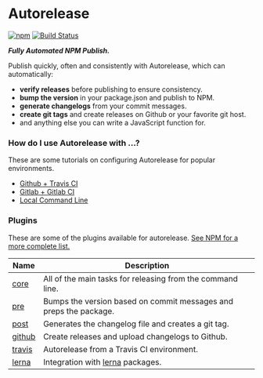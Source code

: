 # Autorelease

[![npm](https://img.shields.io/npm/v/autorelease.svg)](https://www.npmjs.com/package/autorelease) [![Build Status](https://travis-ci.org/tyler-johnson/autorelease.svg?branch=master)](https://travis-ci.org/tyler-johnson/autorelease)

**_Fully Automated NPM Publish._**

Publish quickly, often and consistently with Autorelease, which can automatically:

- **verify releases** before publishing to ensure consistency.
- **bump the version** in your package.json and publish to NPM.
- **generate changelogs** from your commit messages.
- **create git tags** and create releases on Github or your favorite git host.
- and anything else you can write a JavaScript function for.

### How do I use Autorelease with ...?

These are some tutorials on configuring Autorelease for popular environments.

- [Github + Travis CI](docs/tutorials/github-travis.md)
- [Gitlab + Gitlab CI]()
- [Local Command Line]()

### Plugins

These are some of the plugins available for autorelease. [See NPM for a more complete list.](https://www.npmjs.com/browse/keyword/autorelease)

| Name | Description |
| --- | --- |
| [core](packages/autorelease-plugin-core) | All of the main tasks for releasing from the command line. |
| [pre](packages/autorelease-plugin-pre) | Bumps the version based on commit messages and preps the package. |
| [post](packages/autorelease-plugin-post) | Generates the changelog file and creates a git tag. |
| [github](packages/autorelease-plugin-github) | Create releases and upload changelogs to Github. |
| [travis](packages/autorelease-plugin-travis) | Autorelease from a Travis CI environment. |
| [lerna](packages/autorelease-plugin-lerna) | Integration with [lerna](http://ghub.io/lerna) packages. |

